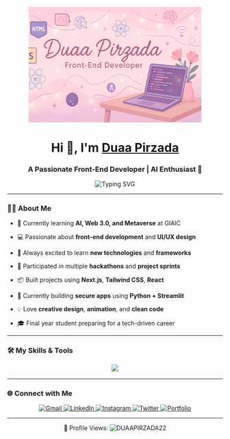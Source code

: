 
<p align="center">
  <img src="banner.png" width="80%" height="50%" alt="Professional Banner"/>
</p>

<h1 align="center">Hi 👋, I'm <a href="https://github.com/DUAAPIRZADA22">Duaa Pirzada</a></h1>
<h3 align="center">A Passionate Front-End Developer | AI Enthusiast 🚀</h3>

<p align="center">
  <img src="https://readme-typing-svg.demolab.com?font=Fira+Code&duration=2000&pause=1000&color=F70000&center=true&vCenter=true&width=435&lines=Front-end+Developer+%7C+AI+Learner;Love+Creating+Beautiful+UIs;Hackathon+Participant+%7C+GIAIC+Student" alt="Typing SVG" />
</p>

---

### 👩‍💻 About Me

- 🌱 Currently learning **AI, Web 3.0, and Metaverse** at GIAIC
  
- 💻 Passionate about **front-end development** and **UI/UX design**
   
- 🧠 Always excited to learn **new technologies** and **frameworks**
  
- 🚀 Participated in multiple **hackathons** and **project sprints**
   
- 📦 Built projects using **Next.js**, **Tailwind CSS**, **React**
  
- 🎯 Currently building **secure apps** using **Python + Streamlit**
   
- 💡 Love **creative design**, **animation**, and **clean code**
   
- 🎓 Final year student preparing for a tech-driven career  

---

### 🛠️ My Skills & Tools

<p align="center">
  <img src="https://skillicons.dev/icons?i=html,css,tailwind,js,react,nextjs,git,github,python,figma" />
</p>

---

### 🌐 Connect with Me

<p align="center">
  <a href="mailto:pirzadaduaa87@gmail.com" target="_blank">
    <img src="https://img.shields.io/badge/Gmail-EA4335?style=for-the-badge&logo=gmail&logoColor=white" alt="Gmail"/>
  </a>
  <a href="https://www.linkedin.com/in/duaa-pirzada-52a1062aa/" target="_blank">
    <img src="https://img.shields.io/badge/LinkedIn-0077B5?style=for-the-badge&logo=linkedin&logoColor=white" alt="LinkedIn"/>
  </a>
  <a href="https://www.instagram.com/codebyduaa/" target="_blank">
    <img src="https://img.shields.io/badge/Instagram-833AB4?style=for-the-badge&logo=instagram&logoColor=white" alt="Instagram"/>
  </a>
  <a href="https://x.com/DuaaPirzada" target="_blank">
    <img src="https://img.shields.io/badge/Twitter-1DA1F2?style=for-the-badge&logo=twitter&logoColor=white" alt="Twitter"/>
  </a>
  <a href="https://my-personal-portfolio-nine-tan.vercel.app/" target="_blank">
    <img src="https://img.shields.io/badge/Visit-Portfolio-blueviolet?style=for-the-badge&logo=vercel&logoColor=white" alt="Portfolio"/>
  </a>
</p>

---

<p align="center">👀 Profile Views: 
  
  <img src="https://komarev.com/ghpvc/?username=DUAAPIRZADA22&label=Profile%20views&color=0e75b6&style=flat" alt="DUAAPIRZADA22" />
</p>
